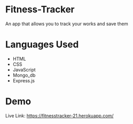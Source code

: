 # Fitness-Tracker
An app that allows you to track your works and save them

# Languages Used
- HTML
- CSS
- JavaScript
- Mongo_db
- Express.js

# Demo
Live Link: https://fitnesstracker-21.herokuapp.com/